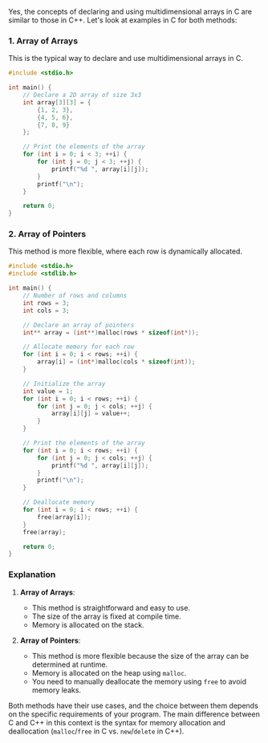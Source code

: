 Yes, the concepts of declaring and using multidimensional arrays in C are similar to those in C++. Let's look at examples in C for both methods:

### 1. Array of Arrays

This is the typical way to declare and use multidimensional arrays in C.

```c
#include <stdio.h>

int main() {
    // Declare a 2D array of size 3x3
    int array[3][3] = {
        {1, 2, 3},
        {4, 5, 6},
        {7, 8, 9}
    };

    // Print the elements of the array
    for (int i = 0; i < 3; ++i) {
        for (int j = 0; j < 3; ++j) {
            printf("%d ", array[i][j]);
        }
        printf("\n");
    }

    return 0;
}
```

### 2. Array of Pointers

This method is more flexible, where each row is dynamically allocated.

```c
#include <stdio.h>
#include <stdlib.h>

int main() {
    // Number of rows and columns
    int rows = 3;
    int cols = 3;

    // Declare an array of pointers
    int** array = (int**)malloc(rows * sizeof(int*));

    // Allocate memory for each row
    for (int i = 0; i < rows; ++i) {
        array[i] = (int*)malloc(cols * sizeof(int));
    }

    // Initialize the array
    int value = 1;
    for (int i = 0; i < rows; ++i) {
        for (int j = 0; j < cols; ++j) {
            array[i][j] = value++;
        }
    }

    // Print the elements of the array
    for (int i = 0; i < rows; ++i) {
        for (int j = 0; j < cols; ++j) {
            printf("%d ", array[i][j]);
        }
        printf("\n");
    }

    // Deallocate memory
    for (int i = 0; i < rows; ++i) {
        free(array[i]);
    }
    free(array);

    return 0;
}
```

### Explanation

1. **Array of Arrays**:
   - This method is straightforward and easy to use.
   - The size of the array is fixed at compile time.
   - Memory is allocated on the stack.

2. **Array of Pointers**:
   - This method is more flexible because the size of the array can be determined at runtime.
   - Memory is allocated on the heap using `malloc`.
   - You need to manually deallocate the memory using `free` to avoid memory leaks.

Both methods have their use cases, and the choice between them depends on the specific requirements of your program. The main difference between C and C++ in this context is the syntax for memory allocation and deallocation (`malloc`/`free` in C vs. `new`/`delete` in C++).